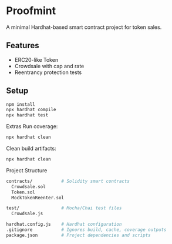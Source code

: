 # Proofmint

A minimal Hardhat-based smart contract project for token sales.

## Features
- ERC20-like Token
- Crowdsale with cap and rate
- Reentrancy protection tests

## Setup
```bash
npm install
npx hardhat compile
npx hardhat test
```

Extras
Run coverage:
```bash
npx hardhat clean
```

Clean build artifacts:
```bash
npx hardhat clean
```

Project Structure
```bash
contracts/           # Solidity smart contracts
  Crowdsale.sol
  Token.sol
  MockTokenReenter.sol

test/                # Mocha/Chai test files
  Crowdsale.js

hardhat.config.js    # Hardhat configuration
.gitignore           # Ignores build, cache, coverage outputs
package.json         # Project dependencies and scripts
```
